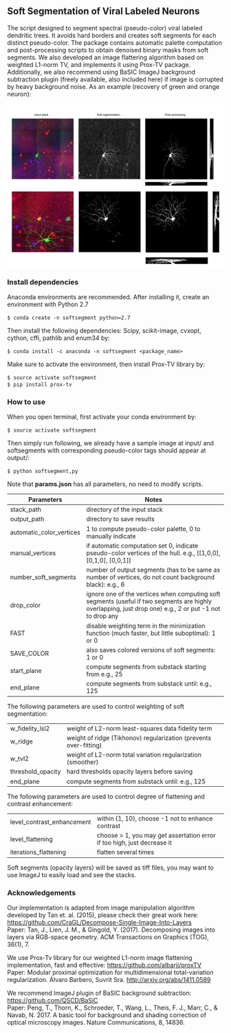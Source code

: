 ## Soft Segmentation of Viral Labeled Neurons

The script designed to segment spectral (pseudo-color) viral labeled dendritic trees. It avoids hard borders and creates soft segments for each distinct pseudo-color. The package contains automatic palette computation and post-processing scripts to obtain denoised binary masks from soft segments. We also developed an image flattering algorithm based on weighted L1-norm TV, and implements it using Prox-TV package. Additionally, we also recommend using BaSIC ImageJ background subtraction plugin (freely available, also included here) if image is corrupted by heavy background noise. As an example (recovery of green and orange neuron):

<div align="center">
  <img src="docs/sparse.png" width="900"><br>
</div>

### Install dependencies

Anaconda environments are recommended. After installing it, create an environment with Python 2.7
    
    $ conda create -n softsegment python=2.7

Then install the following dependencies: Scipy, scikit-image, cvxopt, cython, cffi, pathlib and enum34 by:

    $ conda install -c anaconda -n softsegment <package_name>
    
Make sure to activate the environment, then install Prox-TV library by:

	$ source activate softsegment
    $ pip install prox-tv

### How to use

When you open terminal, first activate your conda environment by:

    $ source activate softsegment

Then simply run following, we already have a sample image at input/ and softsegments with corresponding pseudo-color tags should appear at output/:

    $ python softsegment,py

Note that **params.json** has all parameters, no need to modify scripts. 

| Parameters |  Notes |
| ------ | ------ |
| stack_path | directory of the input stack |
| output_path | directory to save results |
| automatic_color_vertices | 1 to compute pseudo-color palette, 0 to manually indicate |
| manual_vertices | if automatic computation set 0, indicate pseudo-color vertices of the hull. e.g., [[1,0,0], [0,1,0], [0,0,1]]|
| number_soft_segments | number of output segments (has to be same as number of vertices, do not count background black): e.g., 6|
| drop_color | ignore one of the vertices when computing soft segments (useful if two segments are highly overlapping, just drop one) e.g., 2 or put -1 not to drop any |
| FAST | disable weighting term in the minimization function (much faster, but little suboptimal): 1 or 0 |
| SAVE_COLOR | also saves colored versions of soft segments: 1 or 0 |
| start_plane| compute segments from substack starting from e.g., 25|
| end_plane | compute segments from substack until: e.g., 125|

The following parameters are used to control weighting of soft segmentation:

|  |   |
| ------ | ------ |
| w_fidelity_lsl2 | weight of L2-norm least-squares data fidelity term |
| w_ridge | weight of ridge (Tikhonov) regularization (prevents over-fitting)|
| w_tvl2 | weight of L2-norm total variation regularization (smoother)|
| threshold_opacity| hard thresholds opacity layers before saving |
| end_plane | compute segments from substack until: e.g., 125|

The following parameters are used to control degree of flattening and contrast enhancement:

|  |   |
| ------ | ------ |
| level_contrast_enhancement | within {1, 10}, choose -1 not to enhance contrast|
| level_flattening | choose > 1, you may get assertation error if too high, just decrease it |
| iterations_flattening | flatten several times |

Soft segments (opacity layers) will be saved as tiff files, you may want to use ImageJ to easily load and see the stacks.


### Acknowledgements

Our implementation is adapted from image manipulation algorithm developed by Tan et. al. (2015), please check their great work here: https://github.com/CraGL/Decompose-Single-Image-Into-Layers \
Paper: Tan, J., Lien, J. M., & Gingold, Y. (2017). Decomposing images into layers via RGB-space geometry. ACM Transactions on Graphics (TOG), 36(1), 7.

We use Prox-Tv library for our weighted L1-norm image flattening implementation, fast and effective: https://github.com/albarji/proxTV \
Paper: Modular proximal optimization for multidimensional total-variation regularization. Álvaro Barbero, Suvrit Sra. http://arxiv.org/abs/1411.0589

We recommend ImageJ plugin of BaSIC background subtraction: https://github.com/QSCD/BaSiC \
Paper: Peng, T., Thorn, K., Schroeder, T., Wang, L., Theis, F. J., Marr, C., & Navab, N. 2017. A basic tool for background and shading correction of optical microscopy images. Nature Communications, 8, 14836.


